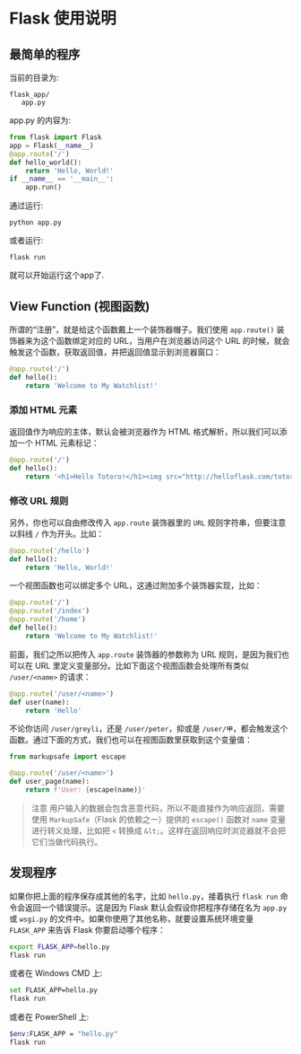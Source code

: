 # Flask 使用说明

## 最简单的程序

当前的目录为:
```
flask_app/
   app.py
```

app.py 的内容为:
```python
from flask import Flask
app = Flask(__name__)
@app.route('/')
def hello_world():
    return 'Hello, World!'
if __name__ == '__main__':
    app.run()
```

通过运行:
```
python app.py
```

或者运行:
```
flask run
```

就可以开始运行这个app了.


## View Function (视图函数)

所谓的“注册”，就是给这个函数戴上一个装饰器帽子。我们使用 `app.route()` 装饰器来为这个函数绑定对应的 URL，当用户在浏览器访问这个 URL 的时候，就会触发这个函数，获取返回值，并把返回值显示到浏览器窗口：
```python
@app.route('/')
def hello():
    return 'Welcome to My Watchlist!'
```

### 添加 HTML 元素

返回值作为响应的主体，默认会被浏览器作为 HTML 格式解析，所以我们可以添加一个 HTML 元素标记：
```python
@app.route('/')
def hello():
    return '<h1>Hello Totoro!</h1><img src="http://helloflask.com/totoro.gif">'
```

### 修改 URL 规则

另外，你也可以自由修改传入 `app.route` 装饰器里的 `URL` 规则字符串，但要注意以斜线 `/` 作为开头。比如：
```python
@app.route('/hello')
def hello():
    return 'Hello, World!'
```

一个视图函数也可以绑定多个 URL，这通过附加多个装饰器实现，比如：
```python
@app.route('/')
@app.route('/index')
@app.route('/home')
def hello():
    return 'Welcome to My Watchlist!'
```

前面，我们之所以把传入 `app.route` 装饰器的参数称为 URL 规则，是因为我们也可以在 URL 里定义变量部分。比如下面这个视图函数会处理所有类似 `/user/<name>` 的请求：
```python
@app.route('/user/<name>')
def user(name):
    return 'Hello'
```

不论你访问 `/user/greyli`，还是 `/user/peter`，抑或是 `/user/甲`，都会触发这个函数。通过下面的方式，我们也可以在视图函数里获取到这个变量值：
```python
from markupsafe import escape

@app.route('/user/<name>')
def user_page(name):
    return f'User: {escape(name)}'
```

> 注意 用户输入的数据会包含恶意代码，所以不能直接作为响应返回，需要使用 `MarkupSafe`（Flask 的依赖之一）提供的 `escape()` 函数对 `name` 变量进行转义处理，比如把 `<` 转换成 `&lt;`。这样在返回响应时浏览器就不会把它们当做代码执行。

## 发现程序

如果你把上面的程序保存成其他的名字，比如 `hello.py`，接着执行 `flask run` 命令会返回一个错误提示。这是因为 Flask 默认会假设你把程序存储在名为 `app.py` 或 `wsgi.py` 的文件中。如果你使用了其他名称，就要设置系统环境变量 `FLASK_APP` 来告诉 Flask 你要启动哪个程序：
```bash
export FLASK_APP=hello.py
flask run
```

或者在 Windows CMD 上:
```bash
set FLASK_APP=hello.py
flask run
```
或者在 PowerShell 上:
```bash
$env:FLASK_APP = "hello.py"
flask run
```




